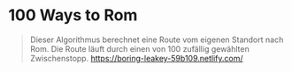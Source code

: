 # 100 Ways to Rom
>Dieser Algorithmus berechnet eine Route vom eigenen Standort nach Rom. Die Route läuft durch einen von 100 zufällig  gewählten Zwischenstopp.
https://boring-leakey-59b109.netlify.com/
